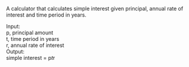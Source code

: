 
A calculator that calculates simple interest given principal, annual rate of interest and time period in years.

Input: <br/>
   p, principal amount <br/>
   t, time period in years <br/>
   r, annual rate of interest <br/>
Output: <br/>
   simple interest = p*t*r <br/>
